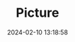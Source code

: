 ---
weight: 1
images:
- /images/edited/348.jpeg
title: Picture
date: 2024-02-10 13:18:58
tags: [luminarneo,work,ilce7m3,dog,animals,person,people]
---
